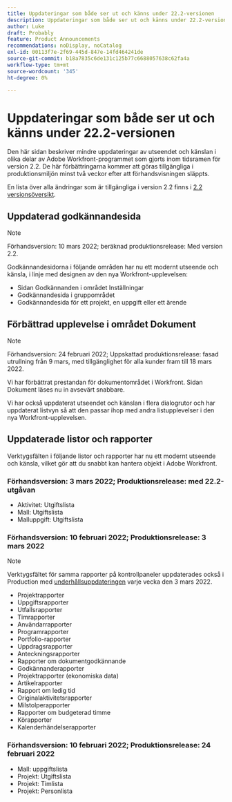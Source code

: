 ```yaml
---
title: Uppdateringar som både ser ut och känns under 22.2-versionen
description: Uppdateringar som både ser ut och känns under 22.2-versionen
author: Luke
draft: Probably
feature: Product Announcements
recommendations: noDisplay, noCatalog
exl-id: 00113f7e-2f69-445d-847e-14fd464241de
source-git-commit: b18a7835c6de131c125b77c6688057638c62fa4a
workflow-type: tm+mt
source-wordcount: '345'
ht-degree: 0%

---
```


# Uppdateringar som både ser ut och känns under 22.2-versionen

Den här sidan beskriver mindre uppdateringar av utseendet och känslan i olika delar av Adobe Workfront-programmet som gjorts inom tidsramen för version 2.2. De här förbättringarna kommer att göras tillgängliga i produktionsmiljön minst två veckor efter att förhandsvisningen släppts.

En lista över alla ändringar som är tillgängliga i version 2.2 finns i [2.2 versionsöversikt](../../../product-announcements/product-releases/22.2-release-activity/22-2-release-overview.md).

## Uppdaterad godkännandesida

>[!NOTE]
>
>Förhandsversion: 10 mars 2022; beräknad produktionsrelease: Med version 2.2.

Godkännandesidorna i följande områden har nu ett modernt utseende och känsla, i linje med designen av den nya Workfront-upplevelsen:

* Sidan Godkännanden i området Inställningar
* Godkännandesida i gruppområdet
* Godkännandesida för ett projekt, en uppgift eller ett ärende

## Förbättrad upplevelse i området Dokument

>[!NOTE]
>
>Förhandsversion: 24 februari 2022; Uppskattad produktionsrelease: fasad utrullning från 9 mars, med tillgänglighet för alla kunder fram till 18 mars 2022.

Vi har förbättrat prestandan för dokumentområdet i Workfront. Sidan Dokument läses nu in avsevärt snabbare.

Vi har också uppdaterat utseendet och känslan i flera dialogrutor och har uppdaterat listvyn så att den passar ihop med andra listupplevelser i den nya Workfront-upplevelsen.

## Uppdaterade listor och rapporter

Verktygsfälten i följande listor och rapporter har nu ett modernt utseende och känsla, vilket gör att du snabbt kan hantera objekt i Adobe Workfront.

### Förhandsversion: 3 mars 2022; Produktionsrelease: med 22.2-utgåvan

* Aktivitet: Utgiftslista
* Mall: Utgiftslista
* Malluppgift: Utgiftslista

### Förhandsversion: 10 februari 2022; Produktionsrelease: 3 mars 2022

>[!NOTE]
>
>Verktygsfältet för samma rapporter på kontrollpaneler uppdaterades också i Production med [underhållsuppdateringen](https://experienceleague.adobe.com/sv/docs/workfront-known-issues/releases/current-updates) varje vecka den 3 mars 2022.

* Projektrapporter
* Uppgiftsrapporter
* Utfallsrapporter
* Timrapporter
* Användarrapporter
* Programrapporter
* Portfolio-rapporter
* Uppdragsrapporter
* Anteckningsrapporter
* Rapporter om dokumentgodkännande
* Godkännanderapporter
* Projektrapporter (ekonomiska data)
* Artikelrapporter
* Rapport om ledig tid
* Originalaktivitetsrapporter
* Milstolperapporter
* Rapporter om budgeterad timme
* Körapporter
* Kalenderhändelserapporter

### Förhandsversion: 10 februari 2022; Produktionsrelease: 24 februari 2022

* Mall: uppgiftslista
* Projekt: Utgiftslista
* Projekt: Timlista
* Projekt: Personlista

 
